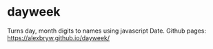 # dayweek

Turns day, month digits to names using javascript Date.
Github pages: https://alexbryw.github.io/dayweek/
